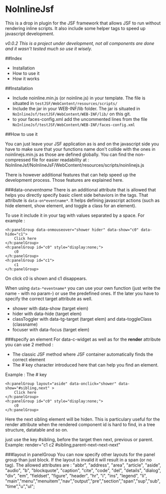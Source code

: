 # NoInlineJsf

This is a drop in plugin for the JSF framework that allows JSF to run without rendering inline scripts. It also include some helper tags to speed up javascript development.

*v0.0.2 This is a project under development, not all components are done and it wasn't tested much so use it wisely.*

##Index 

 - Installation
 - How to use it
 - How it works
 
##Installation

 - Include noinline.min.js (or noinline.js) in your template. The file is situated in 
   `testJSF/WebContent/resources/scripts/`
 - Include the jar in your WEB-INF/lib folder. The jar is situated in `NoInlineJsf/testJSF/WebContent/WEB-INF/lib/` on this git.
 - to your faces-config.xml add the uncommented lines from the file `NoInlineJsf/testJSF/WebContent/WEB-INF/faces-config.xml`

##How to use it


You can just leave your JSF application as is and on the javascript side you have to make sure that your functions name don't collide with the ones in noinlinejs.min.js as those are defined globally. You can find the non-compressed file for easier readability at :  NoInlineJsf/NoInlineJsF/WebContent/resources/scripts/noinlinejs.js

There is however additional features that can help speed up the development process. Those features are explained here.

###data-on*eventname*
There is an additional attribute that is allowed that helps you directly specify basic client side behaviors in the tags. That attribute is `data-on*eventname*`. It helps defining javascript actions (such as hide element, show element, and toggle a class for an element).

To use it include it in your tag with values separated by a space.
For example : 

```
<h:panelGroup data-onmouseover="shower hider" data-show="c0" data-hide="c1">
	Click here
</h:panelGroup>
<h:panelGroup id="c0" style="display:none;">
	c0
</h:panelGroup>
<h:panelGroup id="c1">
	c1
</h:panelGroup>
```
			
On click c0 is shown and c1 disappears.

When using `data-*eventname*` you can use your own function (just write the name - with no param-) or use the predefined ones. If the later you have to specify the correct target attribute as well. 
 - shower with data-show (target elem)
 - hider with data-hide (target elem)
 - classToggler with data-tg-target (target elem) and data-toggleClass (classname)
 - focuser with data-focus (target elem)

###specify an element
For data-c-widget as well as for the **render** attribute you can use 2 method :
 - The classic JSF method where JSF container automatically finds the correct element
 - The # key character introduced here that can help you find an element.

Example : The # key
```
<h:panelGroup layout="aside" data-onclick="shower" data-show="#sibling,next" >
	Click here
</h:panelGroup>
<h:panelGroup id="c0" style="display:none;">
	c0
</h:panelGroup>
```
Here the next sibling element will be hiden. This is particulary useful for the render attribute when the rendered component id is hard to find, in a tree structure, datatable and so on.

just use the key #sibling, before the target then next, previous or parent.
Example: render="c1 c2 #sibling,parent-next-next-next"

###layout in panelGroup
You can now specify other layouts for the panel group than just block. If the layout is invalid it will result in a span (or no tag).
The allowed attributes are : "abbr", "address", "area", "article", "aside", "audio", "b",
			"blockquote", "caption", "cite", "code", "del", "details", "dialog", "div", "em", "fieldset", "figure",
			"header", "hr", "i", "ins", "legend", "li", "main","menu","menuitem","nav","output","pre","section","span","sup","sub","time","u","ul";
			
			

 
